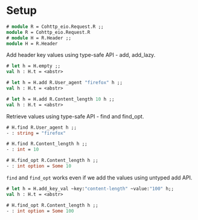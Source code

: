 # Setup

```ocaml
# module R = Cohttp_eio.Request.R ;;
module R = Cohttp_eio.Request.R
# module H = R.Header ;;
module H = R.Header
```

Add header key values using type-safe API - add, add_lazy.

```ocaml
# let h = H.empty ;;
val h : H.t = <abstr>

# let h = H.add R.User_agent "firefox" h ;;
val h : H.t = <abstr>

# let h = H.add R.Content_length 10 h ;;
val h : H.t = <abstr>
```

Retrieve values using type-safe API - find and find_opt.

```ocaml
# H.find R.User_agent h ;;
- : string = "firefox"

# H.find R.Content_length h ;;
- : int = 10

# H.find_opt R.Content_length h ;;
- : int option = Some 10
```

`find` and `find_opt` works even if we add the values using untyped add API.

```ocaml
# let h = H.add_key_val ~key:"content-length" ~value:"100" h;;
val h : H.t = <abstr>

# H.find_opt R.Content_length h ;;
- : int option = Some 100
```
